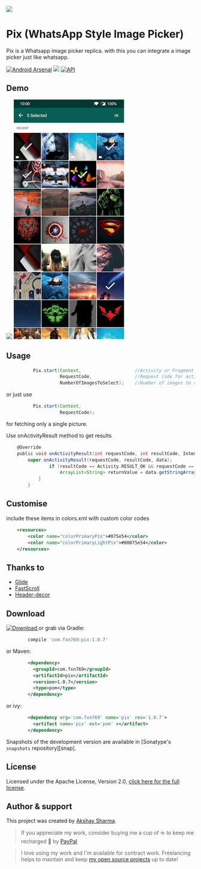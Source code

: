 ![](media/two.png)

# Pix   (WhatsApp Style Image Picker)

Pix is a Whatsapp image picker replica. with this you can integrate a image picker just like whatsapp.


[![Android Arsenal](https://img.shields.io/badge/Android%20Arsenal-PixImagePicker-blue.svg?style=flat-square)](https://android-arsenal.com/details/1/6935)
[![](https://jitpack.io/v/akshay2211/PixImagePicker.svg?style=flat-square)](https://jitpack.io/#akshay2211/PixImagePicker)
[![API](https://img.shields.io/badge/API-16%2B-blue.svg?style=flat-square)](https://android-arsenal.com/api?level=16)

## Demo

![](media/media.gif)
![](media/one.png)

## Usage
 
```groovy
          Pix.start(Context,                    //Activity or Fragment Instance
                    RequestCode,                //Request code for activity results
                    NumberOfImagesToSelect);    //Number of images to restict selection count
```
or just use
```groovy
          Pix.start(Context,
                    RequestCode);
```
for fetching only a single picture.

Use onActivityResult method to get results
```groovy
    @Override
    public void onActivityResult(int requestCode, int resultCode, Intent data) {
        super.onActivityResult(requestCode, resultCode, data);
                if (resultCode == Activity.RESULT_OK && requestCode == RequestCode) {
                    ArrayList<String> returnValue = data.getStringArrayListExtra(Pix.IMAGE_RESULTS);
            }
        }
```
## Customise

include these items in colors.xml with custom color codes
```xml
    <resources>
        <color name="colorPrimaryPix">#075e54</color>
        <color name="colorPrimaryLightPix">#80075e54</color>
    </resources>
```

## Thanks to

  - [Glide]
  - [FastScroll]
  - [Header-decor]

## Download

 [ ![Download](https://api.bintray.com/packages/fxn769/android_projects/Pix/images/download.svg) ](https://bintray.com/fxn769/android_projects/Pix/_latestVersion)  or grab via Gradle:
```groovy
        compile 'com.fxn769:pix:1.0.7'
```
or Maven:
```xml
        <dependency>
          <groupId>com.fxn769</groupId>
          <artifactId>pix</artifactId>
          <version>1.0.7</version>
          <type>pom</type>
        </dependency>
```
or ivy:
```xml
        <dependency org='com.fxn769' name='pix' rev='1.0.7'>
          <artifact name='pix' ext='pom' ></artifact>
        </dependency>
```

Snapshots of the development version are available in [Sonatype's `snapshots` repository][snap].



## License
Licensed under the Apache License, Version 2.0, [click here for the full license](/LICENSE).

## Author & support
This project was created by [Akshay Sharma](https://akshay2211.github.io/).

> If you appreciate my work, consider buying me a cup of :coffee: to keep me recharged :metal: by [PayPal](https://www.paypal.me/akshay2211)

> I love using my work and I'm available for contract work. Freelancing helps to maintain and keep [my open source projects](https://github.com/akshay2211/) up to date!

   [Glide]: <https://github.com/bumptech/glide>
   [FastScroll]: <https://github.com/L4Digital/FastScroll>
   [Header-decor]: <https://github.com/edubarr/header-decor>
